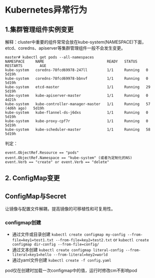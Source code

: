 # Kubernetes异常行为

## 1.集群管理组件实例变更
解释：cluster中重要的组件常常会放在kube-system(NAMESPACE)下面，etcd、coredns、apiserver等集群管理组件一般不会发生变更。
```
master# kubectl get pods --all-namespaces
NAMESPACE     NAME                             READY   STATUS    RESTARTS        AGE
kube-system   coredns-78fcd69978-247ll         1/1     Running   0               5d19h
kube-system   coredns-78fcd69978-bbnvf         1/1     Running   0               5d19h
kube-system   etcd-master                      1/1     Running   29              5d19h
kube-system   kube-apiserver-master            1/1     Running   0               4d21h
kube-system   kube-controller-manager-master   1/1     Running   57 (4d6h ago)   5d19h
kube-system   kube-flannel-ds-j6dxs            1/1     Running   0               5d19h
kube-system   kube-proxy-cpf7r                 1/1     Running   0               5d19h
kube-system   kube-scheduler-master            1/1     Running   58              5d19h
```

判定：
```
event.ObjectRef.Resource == "pods"
event.ObjectRef.Namespace == "kube-system" (或者为定制化的NS)
event.Verb == "create" or event.Verb == "delete"
```

## 2. ConfigMap变更


## ConfigMap与Secret
让镜像与配置文件解耦，提高镜像的可移植性和可复用性。

### configmap创建
* 通过文件或目录创建
`kubectl create configmap my-config --from-file=key1=test1.txt --from-file=key2=test2.txt` or
`kubectl create configmap dir-config --from-file=config/`
* 通过文本创建
`kubectl create configmap literal-config --from-literal=key1=hello --from-literal=key2=world`
* 通过yaml文件创建
`kubectl create -f config.yaml`

pod仅在创建时加载一次configmap中的值，运行时修改cm不影响pod